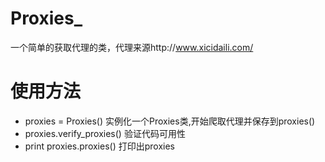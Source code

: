 # Proxies_
一个简单的获取代理的类，代理来源http://www.xicidaili.com/

# 使用方法
* proxies = Proxies()
    实例化一个Proxies类,开始爬取代理并保存到proxies()
* proxies.verify_proxies()
	验证代码可用性
* print proxies.proxies()
    打印出proxies

